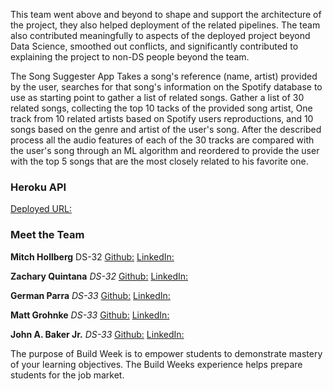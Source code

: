 This team went above and beyond to shape and support the architecture of the project, they also helped deployment of the related pipelines. The team also contributed meaningfully to aspects of the deployed project beyond Data Science, smoothed out conflicts, and significantly contributed to explaining the project to non-DS people beyond the team.

The Song Suggester App Takes a song's reference (name, artist) provided by the user, searches for that song's information on the Spotify database to use as starting point to gather a list of related songs. Gather a list of 30 related songs, collecting the top 10 tacks of the provided song artist, One track from 10 related artists based on Spotify users reproductions, and 10 songs based on the genre and artist of the user's song. After the described process all the audio features of each of the 30 tracks are compared with the user's song through an ML algorithm and reordered to provide the user with the top 5 songs that are the most closely related to his favorite one.


### Heroku API
[Deployed URL:](https://s-suggester.herokuapp.com)

### Meet the Team

**Mitch Hollberg**
DS-32
[Github:](https://github.com/hollberg)
[LinkedIn:](https://www.linkedin.com/in/mitchhollberg/)

**Zachary Quintana**
*DS-32*
[Github:](https://github.com/Zack-Quintana)
[LinkedIn:](https://www.linkedin.com/in/zachary-quintana-945604217/)

**German Parra**
*DS-33*
[Github:](https://github.com/GermanParra)
[LinkedIn:](https://www.linkedin.com/in/germanparrads/)

**Matt Grohnke**
*DS-33*
[Github:](https://github.com/mgrohnke)
[LinkedIn:](https://www.linkedin.com/in/mattgrohnke/)

**John A. Baker Jr.**
*DS-33*
[Github:](https://github.com/BakerJr1904)
[LinkedIn:](https://www.linkedin.com/in/john-a-baker-jr/)


The purpose of Build Week is to empower students to demonstrate mastery of your learning objectives. The Build Weeks experience helps prepare students for the job market.
